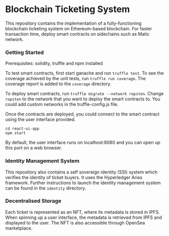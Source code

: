 # Blockchain Ticketing System

This repository contains the implementation of a fully-functioning blockchain ticketing system on Ethereum-based blockchain. For faster transaction time, deploy smart contracts on sidechains such as Matic network. 

### Getting Started

Prerequisites: solidity, truffle and npm installed 

To test smart contracts, first start ganache and run `truffle test`. To see the coverage achieved by the unit tests, run `truffle run coverage`. The coverage report is added to the `coverage` directory. 

To deploy smart contracts, run `truffle migrate --network ropsten`. Change `ropsten` to the network that you want to deploy the smart contracts to. You could add custom networks in the truffle-config.js file. 

Once the contracts are deployed, you could connect to the smart contract using the user interface provided. 
```
cd react-ui-app
npm start
```

By default, the user interface runs on localhost:8080 and you can open up this port on a web browser. 

### Identity Management System 

This repository also contains a self sovereign identity (SSI) system which verifies the identity of ticket buyers. It uses the Hyperledger Aries framework. Further instructions to launch the identity management system can be found in the `identity` directory.

### Decentralised Storage

Each ticket is represented as an NFT, where its metadata is stored in IPFS. When spinning up a user interface, the metadata is retrieved from IPFS and displayed to the user. The NFT is also accessible through OpenSea marketplace. 


